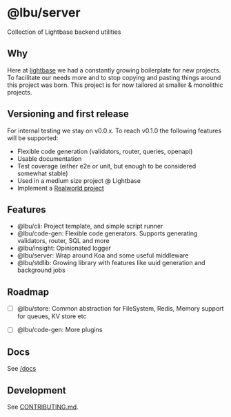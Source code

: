# @lbu/server

Collection of Lightbase backend utilities

## Why

Here at [lightbase](https://lightbase.nl) we had a constantly growing
boilerplate for new projects. To facilitate our needs more and to stop copying
and pasting things around this project was born. This project is for now
tailored at smaller & monolithic projects.

## Versioning and first release

For internal testing we stay on v0.0.x. To reach v0.1.0 the following features
will be supported:

- Flexible code generation (validators, router, queries, openapi)
- Usable documentation
- Test coverage (either e2e or unit, but enough to be considered somewhat
  stable)
- Used in a medium size project @ Lightbase
- Implement a [Realworld project](https://github.com/gothinkster/realworld)

## Features

- @lbu/cli: Project template, and simple script runner
- @lbu/code-gen: Flexible code generators. Supports generating validators,
  router, SQL and more
- @lbu/insight: Opinionated logger
- @lbu/server: Wrap around Koa and some useful middleware
- @lbu/stdlib: Growing library with features like uuid generation and background
  jobs

## Roadmap

- [ ] @lbu/store: Common abstraction for FileSystem, Redis, Memory support for
      queues, KV store etc
- [ ] @lbu/code-gen: More plugins


## Docs

See [/docs](/docs/README.md)

## Development

See [CONTRIBUTING.md](/CONTRIBUTING.md).
